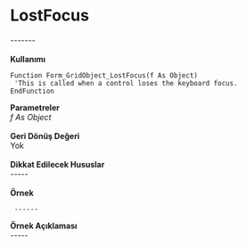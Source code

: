 # LostFocus

\-------\
\
**Kullanımı**

```
Function Form_GridObject_LostFocus(f As Object)
 'This is called when a control loses the keyboard focus.
EndFunction

```

**Parametreler**\
_f As Object_\
\
**Geri Dönüş Değeri**\
Yok\
\
**Dikkat Edilecek Hususlar**\
\-----\
\
**Örnek**

```
 ------
```

**Örnek Açıklaması**\
\-----
